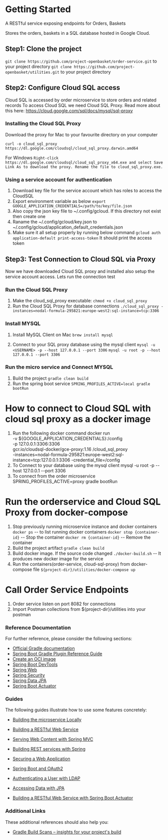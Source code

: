 # Getting Started

A RESTful service exposing endpoints for Orders, Baskets

Stores the orders, baskets in a SQL database hosted in Google Cloud.

## Step1: Clone the project
`git clone https://github.com/project-openbasket/order-service.git` to your project directory
`git clone https://github.com/project-openbasket/utilities.git` to your project directory

## Step2: Configure Cloud SQL access 
Cloud SQL is accessed by order microservice to store orders and related records
To access Cloud SQL we need Cloud SQL Proxy. Read more about this here: https://cloud.google.com/sql/docs/mysql/sql-proxy

### Installing the Cloud SQL Proxy
Download the proxy for Mac to your favourite directory on your computer

`curl -o cloud_sql_proxy https://dl.google.com/cloudsql/cloud_sql_proxy.darwin.amd64`

For Windows
`Right-click https://dl.google.com/cloudsql/cloud_sql_proxy_x64.exe and select Save Link As to download the proxy. Rename the file to cloud_sql_proxy.exe.`

### Using a service account for authentication
1. Download key file for the service account which has roles to access the CloudSQL
2. Export environment variable as below
        `export GOOGLE_APPLICATION_CREDENTIALS=/path/to/key/file.json`
3. Also copy the json key file to ~/.config/gcloud. If this directory not exist then create one
4. Raname the ~/.config/gcloud/key.json to ~/.config/gcloud/application_default_credentials.json
5. Make sure it all setup properly by running below command
   `gcloud auth application-default print-access-token`
   It should print the access token

## Step3: Test Connection to Cloud SQL via Proxy
Now we have downloaded Cloud SQL proxy and installed also setup the service account access. Lets run the connection test     
### Run the Cloud SQL Proxy
1.  Make the cloud_sql_proxy executable:
    `chmod +x cloud_sql_proxy`
2.  Run the Cloud SQL Proxy for database connections
    `./cloud_sql_proxy -instances=nodal-formula-295821:europe-west2:sql-instance=tcp:3306`

### Install MYSQL 
1. Install MySQL Client on Mac
        `brew install mysql`
   
1.  Connect to your SQL proxy database using the mysql client
    `mysql -u <USERNAME> -p --host 127.0.0.1 --port 3306`
    `mysql -u root -p --host 127.0.0.1 --port 3306`

### Run the micro service and Connect MYSQL 
1. Build the project
        `gradle clean build`
2. Run the spring boot service
        `SPRING_PROFILES_ACTIVE=local gradle bootRun`

# How to connect to Cloud SQL with cloud sql proxy as a docker image

1. Run the following docker command
        docker run  \
        -v ${GOOGLE_APPLICATION_CREDENTIALS}:/config \
        -p 127.0.0.1:3306:3306 \
        gcr.io/cloudsql-docker/gce-proxy:1.16 /cloud_sql_proxy \
        -instances=nodal-formula-295821:europe-west2:sql-instance=tcp:127.0.0.1:3306 -credential_file=/config
2. To Connect to your database using the mysql client
        mysql -u root -p --host 127.0.0.1 --port 3306
3. To connect from the order microservice
        SPRING_PROFILES_ACTIVE=proxy gradle bootRun

# Run the orderservice and Cloud SQL Proxy from docker-compose

1. Stop previously running microservice instance and docker containers
        `docker ps` -- to list running docker containers
        `docker stop {container-id}` -- Stop the container
        `docker rm {container-id}` -- Remove the container
2. Build the project artifact
        `gradle clean build`
3. Build docker image. If the source code changed
        `./docker-build.sh`  -- It produces new docker image for the service
3. Run the containers(order-service, cloud-sql-proxy) from docker-compose file
       `${project-dir}/utilities/docker-compose up`

# Call Order Service Endpoints
1. Order service listen on port 8082 for connections
2. Import Postman collections from ${project-dir}/utilities into your postman

### Reference Documentation

For further reference, please consider the following sections:

- [Official Gradle documentation](https://docs.gradle.org)
- [Spring Boot Gradle Plugin Reference Guide](https://docs.spring.io/spring-boot/docs/2.4.0/gradle-plugin/reference/html/)
- [Create an OCI image](https://docs.spring.io/spring-boot/docs/2.4.0/gradle-plugin/reference/html/#build-image)
- [Spring Boot DevTools](https://docs.spring.io/spring-boot/docs/2.4.0/reference/htmlsingle/#using-boot-devtools)
- [Spring Web](https://docs.spring.io/spring-boot/docs/2.4.0/reference/htmlsingle/#boot-features-developing-web-applications)
- [Spring Security](https://docs.spring.io/spring-boot/docs/2.4.0/reference/htmlsingle/#boot-features-security)
- [Spring Data JPA](https://docs.spring.io/spring-boot/docs/2.4.0/reference/htmlsingle/#boot-features-jpa-and-spring-data)
- [Spring Boot Actuator](https://docs.spring.io/spring-boot/docs/2.4.0/reference/htmlsingle/#production-ready)

### Guides

The following guides illustrate how to use some features concretely:

- [Building the microservice Locally]()

- [Building a RESTful Web Service](https://spring.io/guides/gs/rest-service/)
- [Serving Web Content with Spring MVC](https://spring.io/guides/gs/serving-web-content/)
- [Building REST services with Spring](https://spring.io/guides/tutorials/bookmarks/)
- [Securing a Web Application](https://spring.io/guides/gs/securing-web/)
- [Spring Boot and OAuth2](https://spring.io/guides/tutorials/spring-boot-oauth2/)
- [Authenticating a User with LDAP](https://spring.io/guides/gs/authenticating-ldap/)
- [Accessing Data with JPA](https://spring.io/guides/gs/accessing-data-jpa/)
- [Building a RESTful Web Service with Spring Boot Actuator](https://spring.io/guides/gs/actuator-service/)

### Additional Links

These additional references should also help you:

- [Gradle Build Scans – insights for your project's build](https://scans.gradle.com#gradle)

